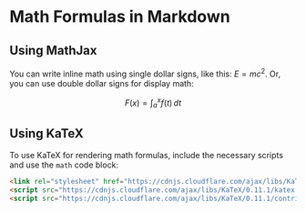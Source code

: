 # Math Formulas in Markdown

## Using MathJax

You can write inline math using single dollar signs, like this: $E=mc^2$. Or, you can use double dollar signs for display math:

$$
F(x) = \int_{a}^{x} f(t) \, dt
$$

## Using KaTeX

To use KaTeX for rendering math formulas, include the necessary scripts and use the `math` code block:


```html
<link rel="stylesheet" href="https://cdnjs.cloudflare.com/ajax/libs/KaTeX/0.11.1/katex.min.css">
<script src="https://cdnjs.cloudflare.com/ajax/libs/KaTeX/0.11.1/katex.min.js"></script>
<script src="https://cdnjs.cloudflare.com/ajax/libs/KaTeX/0.11.1/contrib/auto-render.min.js"></script>

